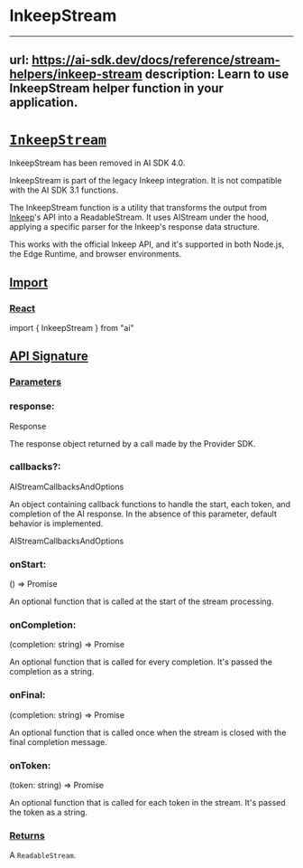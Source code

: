 # InkeepStream


---
url: https://ai-sdk.dev/docs/reference/stream-helpers/inkeep-stream
description: Learn to use InkeepStream helper function in your application.
---


# [`InkeepStream`](#inkeepstream)


InkeepStream has been removed in AI SDK 4.0.

InkeepStream is part of the legacy Inkeep integration. It is not compatible with the AI SDK 3.1 functions.

The InkeepStream function is a utility that transforms the output from [Inkeep](https://inkeep.com)'s API into a ReadableStream. It uses AIStream under the hood, applying a specific parser for the Inkeep's response data structure.

This works with the official Inkeep API, and it's supported in both Node.js, the Edge Runtime, and browser environments.


## [Import](#import)



### [React](#react)


import { InkeepStream } from "ai"


## [API Signature](#api-signature)



### [Parameters](#parameters)



### response:


Response

The response object returned by a call made by the Provider SDK.


### callbacks?:


AIStreamCallbacksAndOptions

An object containing callback functions to handle the start, each token, and completion of the AI response. In the absence of this parameter, default behavior is implemented.

AIStreamCallbacksAndOptions


### onStart:


() => Promise<void>

An optional function that is called at the start of the stream processing.


### onCompletion:


(completion: string) => Promise<void>

An optional function that is called for every completion. It's passed the completion as a string.


### onFinal:


(completion: string) => Promise<void>

An optional function that is called once when the stream is closed with the final completion message.


### onToken:


(token: string) => Promise<void>

An optional function that is called for each token in the stream. It's passed the token as a string.


### [Returns](#returns)


A `ReadableStream`.
